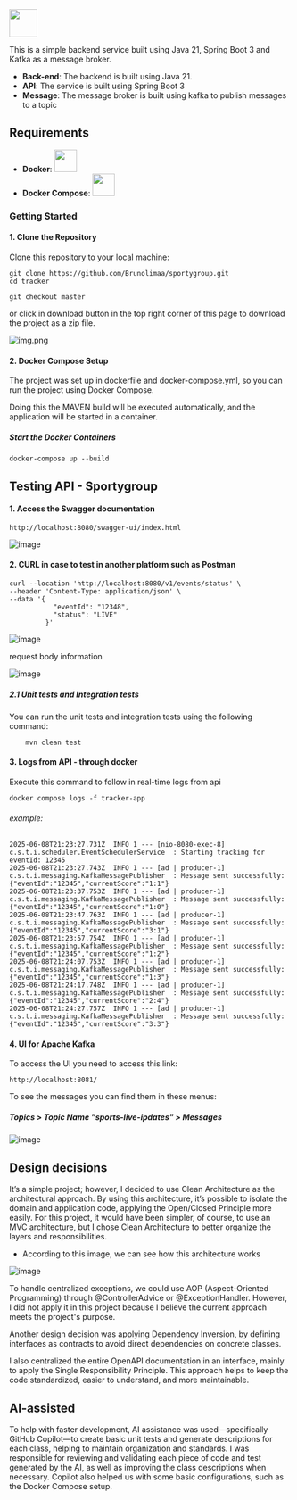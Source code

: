 <img src="https://github.com/user-attachments/assets/cfcaeef7-6607-4dc3-b8ac-56383f12368e" height="50"/>

This is a simple backend service built using Java 21, Spring Boot 3 and Kafka as a message broker.


- **Back-end**: The backend is built using Java 21.
- **API**: The service is built using Spring Boot 3
- **Message**: The message broker is built using kafka to publish messages to a topic


## Requirements

- **Docker**: <img src="https://github.com/user-attachments/assets/908265ca-abc9-4e0b-a613-f9bd89d72920" height="40"/>
- **Docker Compose**: <img src="https://github.com/user-attachments/assets/e24be3c0-dedd-4ba4-b4fc-59093559aa59" height="40"/>
 

### Getting Started

#### 1. Clone the Repository

Clone this repository to your local machine:

```
git clone https://github.com/Brunolimaa/sportygroup.git
cd tracker

git checkout master
```

or click in download button in the top right corner of this page to download the project as a zip file.

![img.png](img.png)


#### 2. Docker Compose Setup

The project was set up in dockerfile and docker-compose.yml, so you can run the project using Docker Compose.

Doing this the MAVEN build will be executed automatically, and the application will be started in a container.

##### Start the Docker Containers

```
docker-compose up --build 
```
## Testing API - Sportygroup

#### 1. Access the Swagger documentation 

```
http://localhost:8080/swagger-ui/index.html
```
![image](https://github.com/user-attachments/assets/f73f4224-f813-435e-9013-046c38b2a59f)

#### 2. CURL in case to test in another platform such as Postman
```
curl --location 'http://localhost:8080/v1/events/status' \
--header 'Content-Type: application/json' \
--data '{
           "eventId": "12348",
           "status": "LIVE"
         }'
```
![image](https://github.com/user-attachments/assets/63f7f7bb-1db5-454f-a579-e7e65eac2755)

request body information

![image](https://github.com/user-attachments/assets/ddde87be-37fc-4c74-800e-1864c8b7048a)

##### 2.1 Unit tests and Integration tests
You can run the unit tests and integration tests using the following command:

```
    mvn clean test
```

#### 3. Logs from API - through docker 

Execute this command to follow in real-time logs from api 

```
docker compose logs -f tracker-app

```

###### example:

```
2025-06-08T21:23:27.731Z  INFO 1 --- [nio-8080-exec-8] c.s.t.i.scheduler.EventSchedulerService  : Starting tracking for eventId: 12345
2025-06-08T21:23:27.743Z  INFO 1 --- [ad | producer-1] c.s.t.i.messaging.KafkaMessagePublisher  : Message sent successfully: {"eventId":"12345","currentScore":"1:1"}
2025-06-08T21:23:37.753Z  INFO 1 --- [ad | producer-1] c.s.t.i.messaging.KafkaMessagePublisher  : Message sent successfully: {"eventId":"12345","currentScore":"1:0"}
2025-06-08T21:23:47.763Z  INFO 1 --- [ad | producer-1] c.s.t.i.messaging.KafkaMessagePublisher  : Message sent successfully: {"eventId":"12345","currentScore":"3:1"}
2025-06-08T21:23:57.754Z  INFO 1 --- [ad | producer-1] c.s.t.i.messaging.KafkaMessagePublisher  : Message sent successfully: {"eventId":"12345","currentScore":"1:2"}
2025-06-08T21:24:07.753Z  INFO 1 --- [ad | producer-1] c.s.t.i.messaging.KafkaMessagePublisher  : Message sent successfully: {"eventId":"12345","currentScore":"1:3"}
2025-06-08T21:24:17.748Z  INFO 1 --- [ad | producer-1] c.s.t.i.messaging.KafkaMessagePublisher  : Message sent successfully: {"eventId":"12345","currentScore":"2:4"}
2025-06-08T21:24:27.757Z  INFO 1 --- [ad | producer-1] c.s.t.i.messaging.KafkaMessagePublisher  : Message sent successfully: {"eventId":"12345","currentScore":"3:3"}
```

#### 4. UI for Apache Kafka

To access the UI you need to access this link: 

```
http://localhost:8081/
```
To see the messages you can find them in these menus: 

##### Topics > Topic Name "sports-live-ipdates" > Messages

![image](https://github.com/user-attachments/assets/3ca2c590-e017-43ed-891e-d6324f3c1386)

## Design decisions

It’s a simple project; however, I decided to use Clean Architecture as the architectural approach.
By using this architecture, it’s possible to isolate the domain and application code, applying the Open/Closed Principle more easily.
For this project, it would have been simpler, of course, to use an MVC architecture, but I chose Clean Architecture to better organize the layers and responsibilities.

- According to this image, we can see how this architecture works 

![image](https://github.com/user-attachments/assets/e540df2d-a39d-4103-9074-3e19ba0d5687)



To handle centralized exceptions, we could use AOP (Aspect-Oriented Programming) through @ControllerAdvice or @ExceptionHandler.
However, I did not apply it in this project because I believe the current approach meets the project's purpose.

Another design decision was applying Dependency Inversion, by defining interfaces as contracts to avoid direct dependencies on concrete classes.

I also centralized the entire OpenAPI documentation in an interface, mainly to apply the Single Responsibility Principle.
This approach helps to keep the code standardized, easier to understand, and more maintainable.

## AI-assisted

To help with faster development, AI assistance was used—specifically GitHub Copilot—to create basic unit tests and generate descriptions for each class, helping to maintain organization and standards.
I was responsible for reviewing and validating each piece of code and test generated by the AI, as well as improving the class descriptions when necessary.
Copilot also helped us with some basic configurations, such as the Docker Compose setup.


